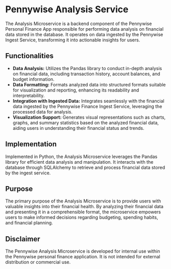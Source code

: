 # Pennywise Analysis Service

The Analysis Microservice is a backend component of the Pennywise Personal Finance App responsible for performing data analysis on financial data stored in the database. It operates on data ingested by the Pennywise Ingest Service, transforming it into actionable insights for users.

## Functionalities

- **Data Analysis:** Utilizes the Pandas library to conduct in-depth analysis on financial data, including transaction history, account balances, and budget information.
- **Data Formatting:** Formats analyzed data into structured formats suitable for visualization and reporting, enhancing its readability and interpretability.
- **Integration with Ingested Data:** Integrates seamlessly with the financial data ingested by the Pennywise Finance Ingest Service, leveraging the processed data for analysis.
- **Visualization Support:** Generates visual representations such as charts, graphs, and summary statistics based on the analyzed financial data, aiding users in understanding their financial status and trends.

## Implementation

Implemented in Python, the Analysis Microservice leverages the Pandas library for efficient data analysis and manipulation. It interacts with the database through SQLAlchemy to retrieve and process financial data stored by the ingest service.

## Purpose

The primary purpose of the Analysis Microservice is to provide users with valuable insights into their financial health. By analyzing their financial data and presenting it in a comprehensible format, the microservice empowers users to make informed decisions regarding budgeting, spending habits, and financial planning.

## Disclaimer

The Pennywise Analysis Microservice is developed for internal use within the Pennywise personal finance application. It is not intended for external distribution or commercial use.
